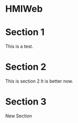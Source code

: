 # HMIWeb
# Section 1
This is a test.
# Section 2
This is section 2
It is better now.
# Section 3
New Section
